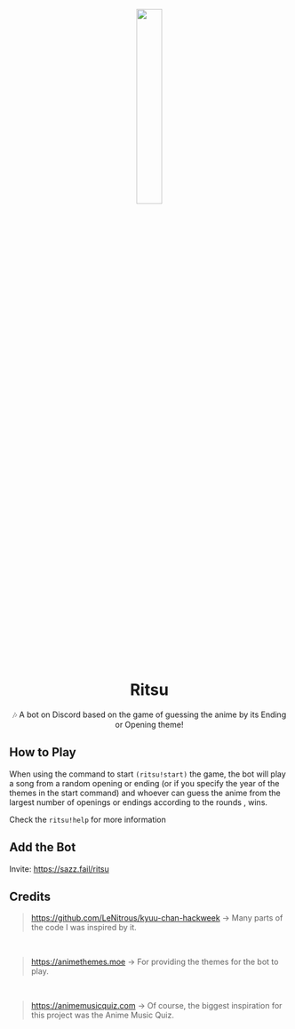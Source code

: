 <p align="center">
<img src="https://ritsu.sazz.fail/assets/ritsu-logo.svg" width="30%">
</p>

<h1 align="center">Ritsu</h1>

<p align="center">🎶 A bot on Discord based on the game of guessing the anime by its Ending or Opening theme!</p>

## How to Play

When using the command to start `(ritsu!start)` the game, the bot will play a song from a random opening or ending (or if you specify the year of the themes in the start command) and whoever can guess the anime from the largest number of openings or endings according to the rounds , wins.

Check the `ritsu!help` for more information

## Add the Bot

Invite: https://sazz.fail/ritsu

## Credits

> https://github.com/LeNitrous/kyuu-chan-hackweek -> Many parts of the code I was inspired by it.

<br>

> https://animethemes.moe -> For providing the themes for the bot to play.

<br>

> https://animemusicquiz.com -> Of course, the biggest inspiration for this project was the Anime Music Quiz.
